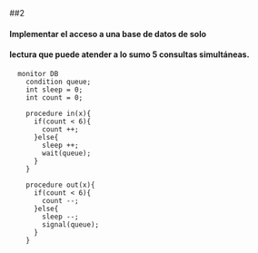 ##2

#### Implementar el acceso a una base de datos de solo
#### lectura que puede atender a lo sumo 5 consultas simultáneas.

      monitor DB
        condition queue;
        int sleep = 0;
        int count = 0;

        procedure in(x){
          if(count < 6){
            count ++;
          }else{
            sleep ++;
            wait(queue);
          }
        }

        procedure out(x){
          if(count < 6){
            count --;
          }else{
            sleep --;
            signal(queue);
          }
        }
